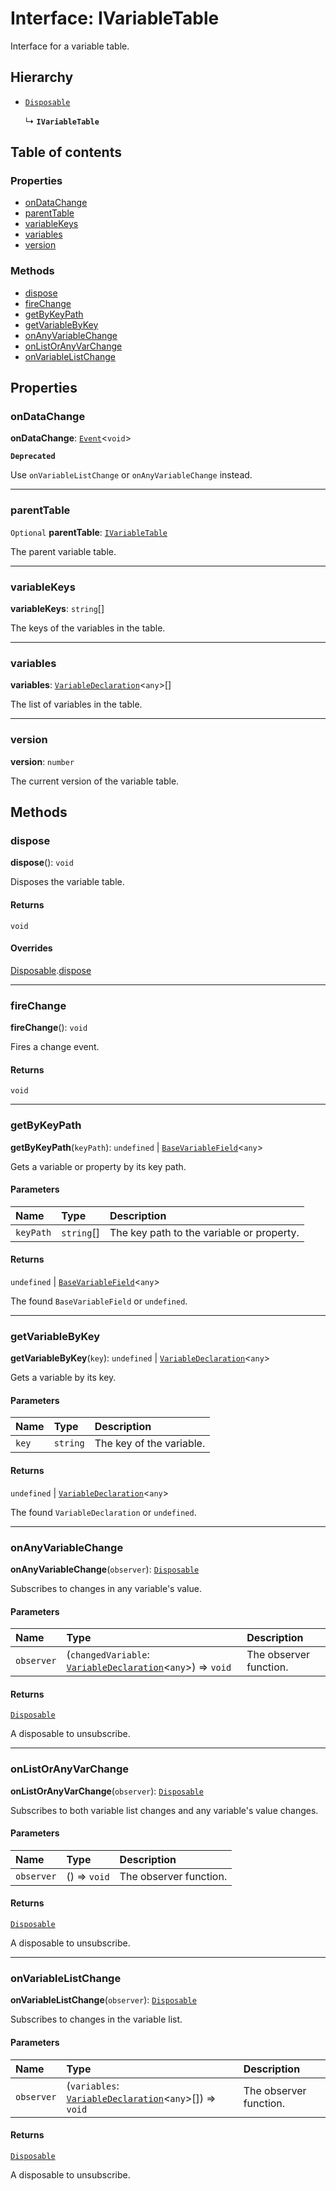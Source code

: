 # Interface: IVariableTable

Interface for a variable table.

## Hierarchy

* [`Disposable`](/en/auto-docs/free-layout-editor/interfaces/Disposable-1.md)

  ↳ **`IVariableTable`**

## Table of contents

### Properties

* [onDataChange](/en/auto-docs/free-layout-editor/interfaces/IVariableTable.md#ondatachange)
* [parentTable](/en/auto-docs/free-layout-editor/interfaces/IVariableTable.md#parenttable)
* [variableKeys](/en/auto-docs/free-layout-editor/interfaces/IVariableTable.md#variablekeys)
* [variables](/en/auto-docs/free-layout-editor/interfaces/IVariableTable.md#variables)
* [version](/en/auto-docs/free-layout-editor/interfaces/IVariableTable.md#version)

### Methods

* [dispose](/en/auto-docs/free-layout-editor/interfaces/IVariableTable.md#dispose)
* [fireChange](/en/auto-docs/free-layout-editor/interfaces/IVariableTable.md#firechange)
* [getByKeyPath](/en/auto-docs/free-layout-editor/interfaces/IVariableTable.md#getbykeypath)
* [getVariableByKey](/en/auto-docs/free-layout-editor/interfaces/IVariableTable.md#getvariablebykey)
* [onAnyVariableChange](/en/auto-docs/free-layout-editor/interfaces/IVariableTable.md#onanyvariablechange)
* [onListOrAnyVarChange](/en/auto-docs/free-layout-editor/interfaces/IVariableTable.md#onlistoranyvarchange)
* [onVariableListChange](/en/auto-docs/free-layout-editor/interfaces/IVariableTable.md#onvariablelistchange)

## Properties

### onDataChange

**onDataChange**: [`Event`](/en/auto-docs/free-layout-editor/interfaces/Event-1.md)<`void`>

**`Deprecated`**

Use `onVariableListChange` or `onAnyVariableChange` instead.

***

### parentTable

`Optional` **parentTable**: [`IVariableTable`](/en/auto-docs/free-layout-editor/interfaces/IVariableTable.md)

The parent variable table.

***

### variableKeys

**variableKeys**: `string`\[]

The keys of the variables in the table.

***

### variables

**variables**: [`VariableDeclaration`](/en/auto-docs/free-layout-editor/classes/VariableDeclaration.md)<`any`>\[]

The list of variables in the table.

***

### version

**version**: `number`

The current version of the variable table.

## Methods

### dispose

**dispose**(): `void`

Disposes the variable table.

#### Returns

`void`

#### Overrides

[Disposable](/en/auto-docs/free-layout-editor/interfaces/Disposable-1.md).[dispose](/en/auto-docs/free-layout-editor/interfaces/Disposable-1.md#dispose)

***

### fireChange

**fireChange**(): `void`

Fires a change event.

#### Returns

`void`

***

### getByKeyPath

**getByKeyPath**(`keyPath`): `undefined` | [`BaseVariableField`](/en/auto-docs/free-layout-editor/classes/BaseVariableField.md)<`any`>

Gets a variable or property by its key path.

#### Parameters

| Name | Type | Description |
| :------ | :------ | :------ |
| `keyPath` | `string`\[] | The key path to the variable or property. |

#### Returns

`undefined` | [`BaseVariableField`](/en/auto-docs/free-layout-editor/classes/BaseVariableField.md)<`any`>

The found `BaseVariableField` or `undefined`.

***

### getVariableByKey

**getVariableByKey**(`key`): `undefined` | [`VariableDeclaration`](/en/auto-docs/free-layout-editor/classes/VariableDeclaration.md)<`any`>

Gets a variable by its key.

#### Parameters

| Name | Type | Description |
| :------ | :------ | :------ |
| `key` | `string` | The key of the variable. |

#### Returns

`undefined` | [`VariableDeclaration`](/en/auto-docs/free-layout-editor/classes/VariableDeclaration.md)<`any`>

The found `VariableDeclaration` or `undefined`.

***

### onAnyVariableChange

**onAnyVariableChange**(`observer`): [`Disposable`](/en/auto-docs/free-layout-editor/interfaces/Disposable-1.md)

Subscribes to changes in any variable's value.

#### Parameters

| Name | Type | Description |
| :------ | :------ | :------ |
| `observer` | (`changedVariable`: [`VariableDeclaration`](/en/auto-docs/free-layout-editor/classes/VariableDeclaration.md)<`any`>) => `void` | The observer function. |

#### Returns

[`Disposable`](/en/auto-docs/free-layout-editor/interfaces/Disposable-1.md)

A disposable to unsubscribe.

***

### onListOrAnyVarChange

**onListOrAnyVarChange**(`observer`): [`Disposable`](/en/auto-docs/free-layout-editor/interfaces/Disposable-1.md)

Subscribes to both variable list changes and any variable's value changes.

#### Parameters

| Name | Type | Description |
| :------ | :------ | :------ |
| `observer` | () => `void` | The observer function. |

#### Returns

[`Disposable`](/en/auto-docs/free-layout-editor/interfaces/Disposable-1.md)

A disposable to unsubscribe.

***

### onVariableListChange

**onVariableListChange**(`observer`): [`Disposable`](/en/auto-docs/free-layout-editor/interfaces/Disposable-1.md)

Subscribes to changes in the variable list.

#### Parameters

| Name | Type | Description |
| :------ | :------ | :------ |
| `observer` | (`variables`: [`VariableDeclaration`](/en/auto-docs/free-layout-editor/classes/VariableDeclaration.md)<`any`>\[]) => `void` | The observer function. |

#### Returns

[`Disposable`](/en/auto-docs/free-layout-editor/interfaces/Disposable-1.md)

A disposable to unsubscribe.
